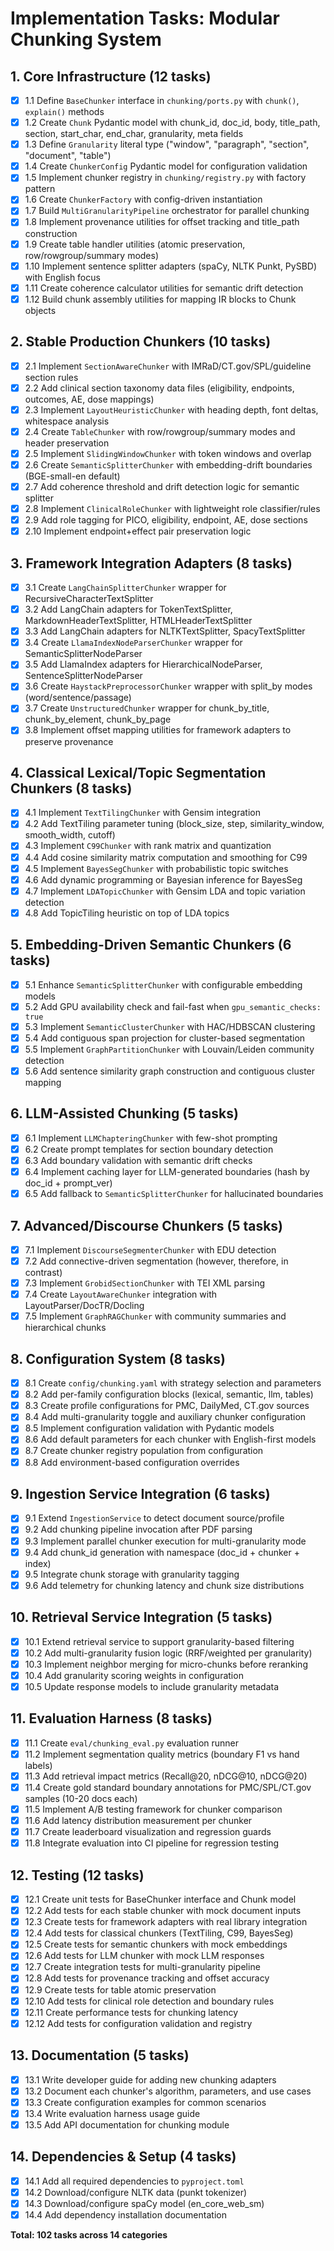 # Implementation Tasks: Modular Chunking System

## 1. Core Infrastructure (12 tasks)

- [x] 1.1 Define `BaseChunker` interface in `chunking/ports.py` with `chunk()`, `explain()` methods
- [x] 1.2 Create `Chunk` Pydantic model with chunk_id, doc_id, body, title_path, section, start_char, end_char, granularity, meta fields
- [x] 1.3 Define `Granularity` literal type ("window", "paragraph", "section", "document", "table")
- [x] 1.4 Create `ChunkerConfig` Pydantic model for configuration validation
- [x] 1.5 Implement chunker registry in `chunking/registry.py` with factory pattern
- [x] 1.6 Create `ChunkerFactory` with config-driven instantiation
- [x] 1.7 Build `MultiGranularityPipeline` orchestrator for parallel chunking
- [x] 1.8 Implement provenance utilities for offset tracking and title_path construction
- [x] 1.9 Create table handler utilities (atomic preservation, row/rowgroup/summary modes)
- [x] 1.10 Implement sentence splitter adapters (spaCy, NLTK Punkt, PySBD) with English focus
- [x] 1.11 Create coherence calculator utilities for semantic drift detection
- [x] 1.12 Build chunk assembly utilities for mapping IR blocks to Chunk objects

## 2. Stable Production Chunkers (10 tasks)

- [x] 2.1 Implement `SectionAwareChunker` with IMRaD/CT.gov/SPL/guideline section rules
- [x] 2.2 Add clinical section taxonomy data files (eligibility, endpoints, outcomes, AE, dose mappings)
- [x] 2.3 Implement `LayoutHeuristicChunker` with heading depth, font deltas, whitespace analysis
- [x] 2.4 Create `TableChunker` with row/rowgroup/summary modes and header preservation
- [x] 2.5 Implement `SlidingWindowChunker` with token windows and overlap
- [x] 2.6 Create `SemanticSplitterChunker` with embedding-drift boundaries (BGE-small-en default)
- [x] 2.7 Add coherence threshold and drift detection logic for semantic splitter
- [x] 2.8 Implement `ClinicalRoleChunker` with lightweight role classifier/rules
- [x] 2.9 Add role tagging for PICO, eligibility, endpoint, AE, dose sections
- [x] 2.10 Implement endpoint+effect pair preservation logic

## 3. Framework Integration Adapters (8 tasks)

- [x] 3.1 Create `LangChainSplitterChunker` wrapper for RecursiveCharacterTextSplitter
- [x] 3.2 Add LangChain adapters for TokenTextSplitter, MarkdownHeaderTextSplitter, HTMLHeaderTextSplitter
- [x] 3.3 Add LangChain adapters for NLTKTextSplitter, SpacyTextSplitter
- [x] 3.4 Create `LlamaIndexNodeParserChunker` wrapper for SemanticSplitterNodeParser
- [x] 3.5 Add LlamaIndex adapters for HierarchicalNodeParser, SentenceSplitterNodeParser
- [x] 3.6 Create `HaystackPreprocessorChunker` wrapper with split_by modes (word/sentence/passage)
- [x] 3.7 Create `UnstructuredChunker` wrapper for chunk_by_title, chunk_by_element, chunk_by_page
- [x] 3.8 Implement offset mapping utilities for framework adapters to preserve provenance

## 4. Classical Lexical/Topic Segmentation Chunkers (8 tasks)

- [x] 4.1 Implement `TextTilingChunker` with Gensim integration
- [x] 4.2 Add TextTiling parameter tuning (block_size, step, similarity_window, smooth_width, cutoff)
- [x] 4.3 Implement `C99Chunker` with rank matrix and quantization
- [x] 4.4 Add cosine similarity matrix computation and smoothing for C99
- [x] 4.5 Implement `BayesSegChunker` with probabilistic topic switches
- [x] 4.6 Add dynamic programming or Bayesian inference for BayesSeg
- [x] 4.7 Implement `LDATopicChunker` with Gensim LDA and topic variation detection
- [x] 4.8 Add TopicTiling heuristic on top of LDA topics

## 5. Embedding-Driven Semantic Chunkers (6 tasks)

- [x] 5.1 Enhance `SemanticSplitterChunker` with configurable embedding models
- [x] 5.2 Add GPU availability check and fail-fast when `gpu_semantic_checks: true`
- [x] 5.3 Implement `SemanticClusterChunker` with HAC/HDBSCAN clustering
- [x] 5.4 Add contiguous span projection for cluster-based segmentation
- [x] 5.5 Implement `GraphPartitionChunker` with Louvain/Leiden community detection
- [x] 5.6 Add sentence similarity graph construction and contiguous cluster mapping

## 6. LLM-Assisted Chunking (5 tasks)

- [x] 6.1 Implement `LLMChapteringChunker` with few-shot prompting
- [x] 6.2 Create prompt templates for section boundary detection
- [x] 6.3 Add boundary validation with semantic drift checks
- [x] 6.4 Implement caching layer for LLM-generated boundaries (hash by doc_id + prompt_ver)
- [x] 6.5 Add fallback to `SemanticSplitterChunker` for hallucinated boundaries

## 7. Advanced/Discourse Chunkers (5 tasks)

- [x] 7.1 Implement `DiscourseSegmenterChunker` with EDU detection
- [x] 7.2 Add connective-driven segmentation (however, therefore, in contrast)
- [x] 7.3 Implement `GrobidSectionChunker` with TEI XML parsing
- [x] 7.4 Create `LayoutAwareChunker` integration with LayoutParser/DocTR/Docling
- [x] 7.5 Implement `GraphRAGChunker` with community summaries and hierarchical chunks

## 8. Configuration System (8 tasks)

- [x] 8.1 Create `config/chunking.yaml` with strategy selection and parameters
- [x] 8.2 Add per-family configuration blocks (lexical, semantic, llm, tables)
- [x] 8.3 Create profile configurations for PMC, DailyMed, CT.gov sources
- [x] 8.4 Add multi-granularity toggle and auxiliary chunker configuration
- [x] 8.5 Implement configuration validation with Pydantic models
- [x] 8.6 Add default parameters for each chunker with English-first models
- [x] 8.7 Create chunker registry population from configuration
- [x] 8.8 Add environment-based configuration overrides

## 9. Ingestion Service Integration (6 tasks)

- [x] 9.1 Extend `IngestionService` to detect document source/profile
- [x] 9.2 Add chunking pipeline invocation after PDF parsing
- [x] 9.3 Implement parallel chunker execution for multi-granularity mode
- [x] 9.4 Add chunk_id generation with namespace (doc_id + chunker + index)
- [x] 9.5 Integrate chunk storage with granularity tagging
- [x] 9.6 Add telemetry for chunking latency and chunk size distributions

## 10. Retrieval Service Integration (5 tasks)

- [x] 10.1 Extend retrieval service to support granularity-based filtering
- [x] 10.2 Add multi-granularity fusion logic (RRF/weighted per granularity)
- [x] 10.3 Implement neighbor merging for micro-chunks before reranking
- [x] 10.4 Add granularity scoring weights in configuration
- [x] 10.5 Update response models to include granularity metadata

## 11. Evaluation Harness (8 tasks)

- [x] 11.1 Create `eval/chunking_eval.py` evaluation runner
- [x] 11.2 Implement segmentation quality metrics (boundary F1 vs hand labels)
- [x] 11.3 Add retrieval impact metrics (Recall@20, nDCG@10, nDCG@20)
- [x] 11.4 Create gold standard boundary annotations for PMC/SPL/CT.gov samples (10-20 docs each)
- [x] 11.5 Implement A/B testing framework for chunker comparison
- [x] 11.6 Add latency distribution measurement per chunker
- [x] 11.7 Create leaderboard visualization and regression guards
- [x] 11.8 Integrate evaluation into CI pipeline for regression testing

## 12. Testing (12 tasks)

- [x] 12.1 Create unit tests for BaseChunker interface and Chunk model
- [x] 12.2 Add tests for each stable chunker with mock document inputs
- [x] 12.3 Create tests for framework adapters with real library integration
- [x] 12.4 Add tests for classical chunkers (TextTiling, C99, BayesSeg)
- [x] 12.5 Create tests for semantic chunkers with mock embeddings
- [x] 12.6 Add tests for LLM chunker with mock LLM responses
- [x] 12.7 Create integration tests for multi-granularity pipeline
- [x] 12.8 Add tests for provenance tracking and offset accuracy
- [x] 12.9 Create tests for table atomic preservation
- [x] 12.10 Add tests for clinical role detection and boundary rules
- [x] 12.11 Create performance tests for chunking latency
- [x] 12.12 Add tests for configuration validation and registry

## 13. Documentation (5 tasks)

- [x] 13.1 Write developer guide for adding new chunking adapters
- [x] 13.2 Document each chunker's algorithm, parameters, and use cases
- [x] 13.3 Create configuration examples for common scenarios
- [x] 13.4 Write evaluation harness usage guide
- [x] 13.5 Add API documentation for chunking module

## 14. Dependencies & Setup (4 tasks)

- [x] 14.1 Add all required dependencies to `pyproject.toml`
- [x] 14.2 Download/configure NLTK data (punkt tokenizer)
- [x] 14.3 Download/configure spaCy model (en_core_web_sm)
- [x] 14.4 Add dependency installation documentation

**Total: 102 tasks across 14 categories**
